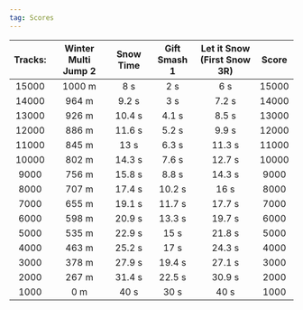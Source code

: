 ```yaml
---
tag: Scores
---
```

Tracks: | Winter Multi Jump 2 | Snow Time | Gift Smash 1 | Let it Snow (First Snow 3R) | Score  
:--: | :--: | :--: | :--: | :--:  | :--:   
15000 | 1000 m | 8 s | 2 s | 6 s | 15000  
14000 | 964 m | 9.2 s | 3 s | 7.2 s | 14000  
13000 | 926 m | 10.4 s | 4.1 s | 8.5 s | 13000  
12000 | 886 m | 11.6 s | 5.2 s | 9.9 s | 12000  
11000 | 845 m | 13 s | 6.3 s | 11.3 s | 11000  
10000 | 802 m | 14.3 s | 7.6 s | 12.7 s | 10000  
9000 | 756 m | 15.8 s | 8.8 s | 14.3 s | 9000  
8000 | 707 m | 17.4 s | 10.2 s | 16 s | 8000  
7000 | 655 m | 19.1 s | 11.7 s | 17.7 s | 7000  
6000 | 598 m | 20.9 s | 13.3 s | 19.7 s | 6000  
5000 | 535 m | 22.9 s | 15 s | 21.8 s | 5000  
4000 | 463 m | 25.2 s | 17 s | 24.3 s | 4000  
3000 | 378 m | 27.9 s | 19.4 s | 27.1 s | 3000  
2000 | 267 m | 31.4 s | 22.5 s | 30.9 s | 2000  
1000 | 0 m | 40 s | 30 s | 40 s | 1000  
